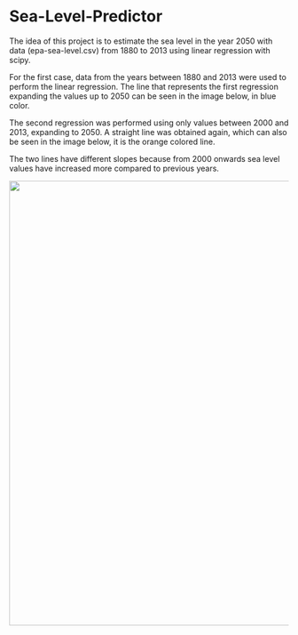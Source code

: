 # Sea-Level-Predictor

The idea of this project is to estimate the sea level in the year 2050 with data (epa-sea-level.csv) from 1880 to 2013 using linear regression with scipy.

For the first case, data from the years between 1880 and 2013 were used to perform the linear regression. The line that represents the first regression expanding the values up to 2050 can be seen in the image below, in blue color.

The second regression was performed using only values between 2000 and 2013, expanding to 2050. A straight line was obtained again, which can also be seen in the image below, it is the orange colored line.

The two lines have different slopes because from 2000 onwards sea level values have increased more compared to previous years.

<div align="center">
  <img src="https://user-images.githubusercontent.com/102380417/178575283-0e2641ca-f0db-4ccf-b2cd-e2c219a01510.png" width="800px" />
</div>

